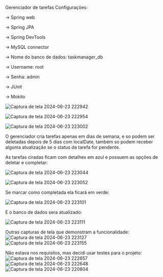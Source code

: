 Gerenciador de tarefas
Configurações:

-> Spring web

-> Spring JPA

-> Spring DevTools

-> MySQL connector

  -> Nome do banco de dados: taskmanager_db

  -> Username: root
  
  -> Senha: admin
  
-> JUnit

-> Mokito

![Captura de tela 2024-06-23 222942](https://github.com/VictorSilvaCamargo/TaskManagementSystem/assets/107776635/8355fc20-bb93-4294-a0ca-f2eba983fed4)


![Captura de tela 2024-06-23 222954](https://github.com/VictorSilvaCamargo/TaskManagementSystem/assets/107776635/f18161aa-9372-4c6d-a202-c7d49a8cda98)

![Captura de tela 2024-06-23 223002](https://github.com/VictorSilvaCamargo/TaskManagementSystem/assets/107776635/f0a2230a-daba-4873-b4af-6b4127fa2f8c)


O gerenciador cria tarefas apenas em dias de semana, e so podem ser deletadas depois de 5 dias com localDate, também so podem receber alguma atualização se o status da tarefa for pendente.

As tarefas ciradas ficam com detalhes em azul e possuem as opções de deletar e completar:

![Captura de tela 2024-06-23 223044](https://github.com/VictorSilvaCamargo/TaskManagementSystem/assets/107776635/0563d685-99c7-436d-8744-1384b8e2c280)

![Captura de tela 2024-06-23 223052](https://github.com/VictorSilvaCamargo/TaskManagementSystem/assets/107776635/756f1bb3-7adf-4488-9bee-26827ea24142)

Se marcar como completada ela ficará em verde:

![Captura de tela 2024-06-23 223101](https://github.com/VictorSilvaCamargo/TaskManagementSystem/assets/107776635/85ca6b8d-92b1-483a-b4bb-88a1610194e8)

E o banco de dados sera atualizado:

![Captura de tela 2024-06-23 223111](https://github.com/VictorSilvaCamargo/TaskManagementSystem/assets/107776635/136e525e-1295-4e9c-acbc-ce3684e128c9)

Outras capturas de tela que demonstram a funcionalidade:
![Captura de tela 2024-06-23 223127](https://github.com/VictorSilvaCamargo/TaskManagementSystem/assets/107776635/04d6dfd4-91a0-4753-8b71-45dac1159f15)
![Captura de tela 2024-06-23 223155](https://github.com/VictorSilvaCamargo/TaskManagementSystem/assets/107776635/ffd489b3-4de5-4a93-9b4b-9d0e99517167)

Não estava nos requisitos, mas decidi usar testes para o projeto:
![Captura de tela 2024-06-23 222657](https://github.com/VictorSilvaCamargo/TaskManagementSystem/assets/107776635/a8a9d752-0258-4be8-9690-a83177125961)
![Captura de tela 2024-06-23 222648](https://github.com/VictorSilvaCamargo/TaskManagementSystem/assets/107776635/4588cf2b-7914-45a1-a2b6-ea147127bfb2)
![Captura de tela 2024-06-23 220804](https://github.com/VictorSilvaCamargo/TaskManagementSystem/assets/107776635/fae05357-75ff-4d16-813a-847836408b81)
